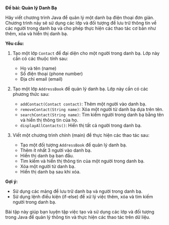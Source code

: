 **Đề bài: Quản lý Danh Bạ**

Hãy viết chương trình Java để quản lý một danh bạ điện thoại đơn giản. Chương trình này sẽ sử dụng các lớp và đối tượng để lưu trữ thông tin về các người trong danh bạ và cho phép thực hiện các thao tác cơ bản như thêm, xóa và hiển thị danh bạ.

**Yêu cầu:**

1. Tạo một lớp `Contact` để đại diện cho một người trong danh bạ. Lớp này cần có các thuộc tính sau:
   - Họ và tên (name)
   - Số điện thoại (phone number)
   - Địa chỉ email (email)

2. Tạo một lớp `AddressBook` để quản lý danh bạ. Lớp này cần có các phương thức sau:
   - `addContact(Contact contact)`: Thêm một người vào danh bạ.
   - `removeContact(String name)`: Xóa một người từ danh bạ dựa trên tên.
   - `searchContact(String name)`: Tìm kiếm người trong danh bạ bằng tên và hiển thị thông tin của họ.
   - `displayAllContacts()`: Hiển thị tất cả người trong danh bạ.

3. Viết một chương trình chính (main) để thực hiện các thao tác sau:
   - Tạo một đối tượng `AddressBook` để quản lý danh bạ.
   - Thêm ít nhất 3 người vào danh bạ.
   - Hiển thị danh bạ ban đầu.
   - Tìm kiếm và hiển thị thông tin của một người trong danh bạ.
   - Xóa một người từ danh bạ.
   - Hiển thị danh bạ sau khi xóa.

**Gợi ý:**

- Sử dụng các mảng để lưu trữ danh bạ và người trong danh bạ.
- Sử dụng lệnh điều kiện (if-else) để xử lý việc thêm, xóa và tìm kiếm người trong danh bạ.

Bài tập này giúp bạn luyện tập việc tạo và sử dụng các lớp và đối tượng trong Java để quản lý thông tin và thực hiện các thao tác trên dữ liệu.